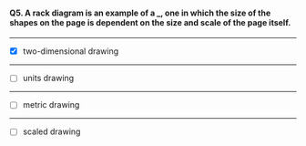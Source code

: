 #### Q5. A rack diagram is an example of a \_, one in which the size of the shapes on the page is dependent on the size and scale of the page itself.

---

- [x] two-dimensional drawing

---

- [ ] units drawing

---

- [ ] metric drawing

---

- [ ] scaled drawing

